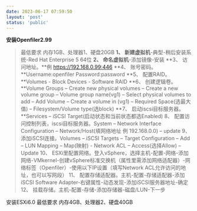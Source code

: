 ```yaml
---
date: 2023-06-17 07:59:50
layout: 'post'
status: 'public'
---
```


**安装Openfiler2.99**
>最低要求 内存1GB、处理器1、硬盘20GB
**1、	新建虚拟机**-典型-稍后安装系统-Red Hat Enterprise 5 64位
**2、	命名虚拟机**-添加镜像-安装
**3、	访问地址。**例 https://192.168.0.99:446
**4、	账号密码。**Username:openfiler Password:password
**5、	配置RAID。**Volumes - Block Devices - Software RAID
**6、	创建逻辑卷。**Volume Groups – Create new physical volumes – Create a new volume group – Volume group name(vg1) – Select physical volumes to add – Add Volume – Create a volume in (vg1) – Required Space(选最大值) – Filesystem/Volume type(选block)
**7、	启动iscsi目标服务器。**Services – iSCSI Target(启动状态和当前状态都选Enabled)
8、	配置访问控制列表，iscsi目标服务器。System – Network Interface Configuration – Network/Host(填网络地址 例 192.168.0.0) – update
9、	添加iSCSI连接。Volumes – iSCSI Targets – Target Configuration – Add – LUN Mapping – Map(映射) - Network ACL – Access(选择Allow) – Update
10、	ESXi里配置网络。登入vSphere，选择主机-配置-网络-添加网络-VMkernel-创建vSphere标准交换机（属性里需添加网络适配器）-网络标签（Openfiler）-使用以下IP设置（填写Network ACL允许访问的地址，也可以写网段）
11、	配置存储适配器。主机-配置-存储适配器-添加iSCSI Software Adapter-右键属性-动态发现-添加iSCSI服务器地址-确定
12、	挂载存储。主机-配置-存储-添加存储器-磁盘/LUN-下一步


安装ESXi6.0
最低要求 内存4GB、处理器2、硬盘40GB
